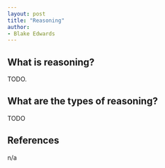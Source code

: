 ```yaml
---
layout: post
title: "Reasoning"
author:
- Blake Edwards
---
```


## What is reasoning?
TODO.

## What are the types of reasoning?
TODO

## References
n/a

